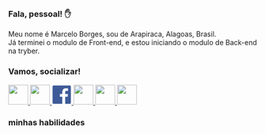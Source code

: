 ### Fala, pessoal! :hand:

Meu nome é Marcelo Borges, sou de Arapiraca, Alagoas, Brasil.</br>
Já terminei o modulo de Front-end, e estou iniciando o modulo de Back-end na tryber.</br>

### Vamos, socializar!


<a href="https://www.linkedin.com/in/marcelllombm/" target="_blank" >
   <img align="" height="40" width="40"  src="https://cdn.worldvectorlogo.com/logos/linkedin-icon-2.svg"  />
</a>
<a href="https://www.instagram.com/marcelllombm/" target="_blank" >
   <img align="" height="40" width="40"  src="https://cdn.worldvectorlogo.com/logos/instagram-2-1.svg"  />
</a>
<a href="https://www.facebook.com/Borgesmbm/" target="_blank" >
   <img align="" height="40" width="40"  src="https://raw.githubusercontent.com/devicons/devicon/master/icons/facebook/facebook-original.svg"  />
</a>
<a href="https://www.agrestedesign.com.br/ad/category/blog/" target="_blank" >
   <img align="" height="40" width="40"  src="https://www.svgrepo.com/show/25163/blogger.svg"  />
</a>
<a href="hotamil.com" >
   <img align="" height="40" width="40"  src="https://cdn.worldvectorlogo.com/logos/outlook-icon.svg"  />
</a>
<a href="https://www.facebook.com/Borgesmbm/" target="_blank" >
   <img align="" height="40" width="40"  src="https://cdn.worldvectorlogo.com/logos/facebook-icon-1.svg"  />
</a>


                                                                         

### minhas habilidades
